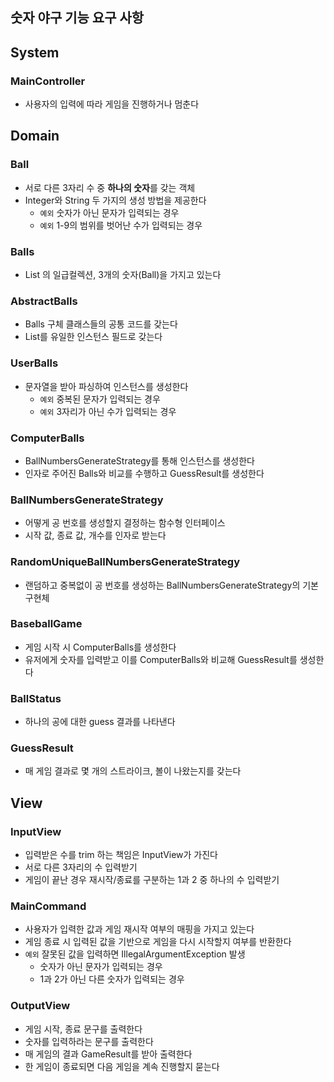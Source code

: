 ## 숫자 야구 기능 요구 사항

## System
### MainController
- 사용자의 입력에 따라 게임을 진행하거나 멈춘다

## Domain
### Ball
- 서로 다른 3자리 수 중 **하나의 숫자**를 갖는 객체
- Integer와 String 두 가지의 생성 방법을 제공한다
    - `예외` 숫자가 아닌 문자가 입력되는 경우
    - `예외` 1-9의 범위를 벗어난 수가 입력되는 경우

### <Interface> Balls
- List<Ball> 의 일급컬렉션, 3개의 숫자(Ball)을 가지고 있는다

### AbstractBalls
- Balls 구체 클래스들의 공통 코드를 갖는다
- List<Ball>를 유일한 인스턴스 필드로 갖는다

### UserBalls
- 문자열을 받아 파싱하여 인스턴스를 생성한다
    - `예외` 중복된 문자가 입력되는 경우
    - `예외` 3자리가 아닌 수가 입력되는 경우

### ComputerBalls
- BallNumbersGenerateStrategy를 통해 인스턴스를 생성한다
- 인자로 주어진 Balls와 비교를 수행하고 GuessResult를 생성한다

### <Interface> BallNumbersGenerateStrategy
- 어떻게 공 번호를 생성할지 결정하는 함수형 인터페이스
- 시작 값, 종료 값, 개수를 인자로 받는다

### RandomUniqueBallNumbersGenerateStrategy
- 랜덤하고 중복없이 공 번호를 생성하는 BallNumbersGenerateStrategy의 기본 구현체

### BaseballGame
- 게임 시작 시 ComputerBalls를 생성한다
- 유저에게 숫자를 입력받고 이를 ComputerBalls와 비교해 GuessResult를 생성한다

### BallStatus
- 하나의 공에 대한 guess 결과를 나타낸다

### GuessResult
- 매 게임 결과로 몇 개의 스트라이크, 볼이 나왔는지를 갖는다

## View
### InputView
- 입력받은 수를 trim 하는 책임은 InputView가 가진다
- 서로 다른 3자리의 수 입력받기
- 게임이 끝난 경우 재시작/종료를 구분하는 1과 2 중 하나의 수 입력받기

### MainCommand
- 사용자가 입력한 값과 게임 재시작 여부의 매핑을 가지고 있는다
- 게임 종료 시 입력된 값을 기반으로 게임을 다시 시작할지 여부를 반환한다
- `예외` 잘못된 값을 입력하면 IllegalArgumentException 발생
    - 숫자가 아닌 문자가 입력되는 경우
    - 1과 2가 아닌 다른 숫자가 입력되는 경우

### OutputView
- 게임 시작, 종료 문구를 출력한다
- 숫자를 입력하라는 문구를 출력한다
- 매 게임의 결과 GameResult를 받아 출력한다
- 한 게임이 종료되면 다음 게임을 계속 진행할지 묻는다

